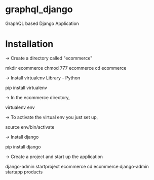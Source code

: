 # graphql_django
GraphQL based Django Application

# Installation

-> Create a directory called "ecommerce"

mkdir ecommerce
chmod 777 ecommerce
cd ecommerce

-> Install virtualenv Library - Python

pip install virtualenv

-> In the ecommerce directory,

virtualenv env

-> To activate the virtual env you just set up, 

source env/bin/activate

-> Install django

pip install django

-> Create a project and start up the application

django-admin startproject ecommerce
cd ecommerce
django-admin startapp products
